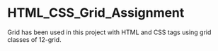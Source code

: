 # HTML_CSS_Grid_Assignment

Grid has been used in this project with HTML and CSS tags using grid classes of 12-grid.
